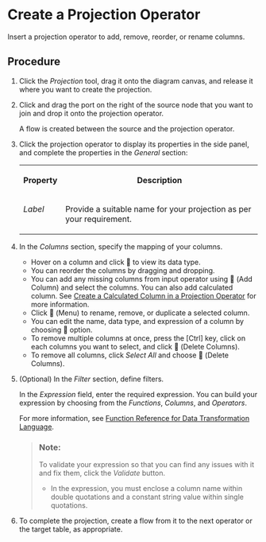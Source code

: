 <!-- loio912f74056c3f4647821731a84680fc3a -->

<link rel="stylesheet" type="text/css" href="../css/sap-icons.css"/>

# Create a Projection Operator

Insert a projection operator to add, remove, reorder, or rename columns.



<a name="loio912f74056c3f4647821731a84680fc3a__steps_sj1_c44_rrb"/>

## Procedure

1.  Click the *Projection* tool, drag it onto the diagram canvas, and release it where you want to create the projection.

2.  Click and drag the port on the right of the source node that you want to join and drop it onto the projection operator.

    A flow is created between the source and the projection operator.

3.  Click the projection operator to display its properties in the side panel, and complete the properties in the *General* section:


    <table>
    <tr>
    <th valign="top">

    Property


    
    </th>
    <th valign="top">

    Description


    
    </th>
    </tr>
    <tr>
    <td valign="top">

    *Label*


    
    </td>
    <td valign="top">

    Provide a suitable name for your projection as per your requirement.


    
    </td>
    </tr>
    </table>
    
4.  In the *Columns* section, specify the mapping of your columns.

    -   Hover on a column and click <span class="FPA-icons"></span> to view its data type.
    -   You can reorder the columns by dragging and dropping.
    -   You can add any missing columns from input operator using <span class="FPA-icons"></span> \(Add Column\) and select the columns. You can also add calculated column. See [Create a Calculated Column in a Projection Operator](create-a-calculated-column-in-a-projection-operator-73116a5.md) for more information.
    -   Click <span class="FPA-icons"></span> \(Menu\) to rename, remove, or duplicate a selected column.
    -   You can edit the name, data type, and expression of a column by choosing <span class="FPA-icons"></span> option.
    -   To remove multiple columns at once, press the [Ctrl\] key, click on each columns you want to select, and click <span class="FPA-icons"></span> \(Delete Columns\).
    -   To remove all columns, click *Select All* and choose <span class="FPA-icons"></span> \(Delete Columns\).

5.  \(Optional\) In the *Filter* section, define filters.

    In the *Expression* field, enter the required expression. You can build your expression by choosing from the *Functions*, *Columns*, and *Operators*.

    For more information, see [Function Reference for Data Transformation Language](https://help.sap.com/viewer/fd995896a5f841c696d2b6825d39f755/Cloud/en-US).

    > ### Note:  
    > To validate your expression so that you can find any issues with it and fix them, click the *Validate* button.
    > 
    > -   In the expression, you must enclose a column name within double quotations and a constant string value within single quotations.

6.  To complete the projection, create a flow from it to the next operator or the target table, as appropriate.


